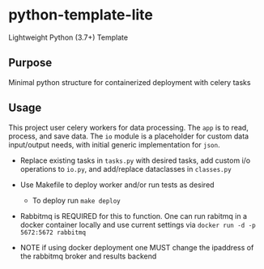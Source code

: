 # python-template-lite
Lightweight Python (3.7+) Template 

## Purpose
Minimal python structure for containerized deployment with celery tasks

## Usage
This project user celery workers for data processing. The `app` is to read, process, and save data. The `io` module is a placeholder for custom data input/output needs, with initial generic implementation for `json`. 

* Replace existing tasks in `tasks.py` with desired tasks, add custom i/o operations to `io.py`, and add/replace dataclasses in `classes.py` 

* Use Makefile to deploy worker and/or run tests as desired
    * To deploy run `make deploy`

* Rabbitmq is REQUIRED for this to function. One can run rabitmq in a docker container locally and use current settings via `docker run -d -p 5672:5672 rabbitmq`

* NOTE if using docker deployment one MUST change the ipaddress of the rabbitmq broker and results backend


